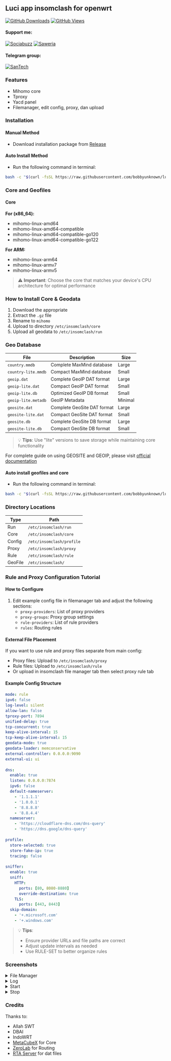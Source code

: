 ## Luci app insomclash for openwrt

[![GitHub Downloads](https://img.shields.io/github/downloads/bobbyunknown/luci-app-insomclash/total?style=for-the-badge&logo=github)](https://github.com/bobbyunknown/luci-app-insomclash/releases)
[![GitHub Views](https://img.shields.io/badge/VIEWS-0-brightgreen?style=for-the-badge&logo=github)](https://github.com/bobbyunknown/luci-app-insomclash)

#### Support me:
[![Sociabuzz](https://img.shields.io/badge/Sociabuzz-1DA1F2?style=for-the-badge&logo=sociabuzz&logoColor=white)](https://sociabuzz.com/bobbyunknown/tribe)
[![Saweria](https://img.shields.io/badge/Saweria-FFA500?style=for-the-badge&logo=saweria&logoColor=white)](https://saweria.co/widgets/qr?streamKey=48ea6792454c7732924b663381c69521)

#### Telegram group:
[![SanTech](https://img.shields.io/badge/SanTech-2CA5E0?style=for-the-badge&logo=telegram&logoColor=white)](https://t.me/+TuLCASzJrVJmNzM1)

### Features
- Mihomo core
- Tproxy
- Yacd panel
- Filemanager, edit config, proxy, dan upload

### Installation

#### Manual Method
- Download installation package from [Release](https://github.com/bobbyunknown/luci-app-insomclash/releases)
#### Auto Install Method
- Run the following command in terminal:
```bash
bash -c "$(curl -fsSL https://raw.githubusercontent.com/bobbyunknown/luci-app-insomclash/main/install.sh)"
```
### Core and Geofiles

#### Core

**For (x86_64):**
- mihomo-linux-amd64
- mihomo-linux-amd64-compatible
- mihomo-linux-amd64-compatible-go120
- mihomo-linux-amd64-compatible-go122

**For ARM:**
- mihomo-linux-arm64
- mihomo-linux-armv7
- mihomo-linux-armv5

> ⚠️ **Important**: Choose the core that matches your device's CPU architecture for optimal performance

### How to Install Core & Geodata
1. Download the appropriate
2. Extract the `.gz` file
3. Rename to `mihomo`
4. Upload to directory `/etc/insomclash/core`
5. Upload all geodata to `/etc/insomclash/run`

### Geo Database 
| File | Description | Size |
|------|------------|------|
| `country.mmdb` | Complete MaxMind database | Large |
| `country-lite.mmdb` | Compact MaxMind database | Small |
| `geoip.dat` | Complete GeoIP DAT format | Large |
| `geoip-lite.dat` | Compact GeoIP DAT format | Small |
| `geoip-lite.db` | Optimized GeoIP DB format | Small |
| `geoip-lite.metadb` | GeoIP Metadata | Minimal |
| `geosite.dat` | Complete GeoSite DAT format | Large |
| `geosite-lite.dat` | Compact GeoSite DAT format | Small |
| `geosite.db` | Complete GeoSite DB format | Large |
| `geosite-lite.db` | Compact GeoSite DB format | Small |

> 💡 **Tips**: Use "lite" versions to save storage while maintaining core functionality

For complete guide on using GEOSITE and GEOIP, please visit [official documentation](https://github.com/bobbyunknown/luci-app-insomclash/blob/main/README-DAT.md)

#### Auto install geofiles and core
- Run the following command in terminal:
```bash
bash -c "$(curl -fsSL https://raw.githubusercontent.com/bobbyunknown/luci-app-insomclash/main/install-core-geofiles.sh)"
```

### Directory Locations
| Type | Path |
|------|------|
| Run | `/etc/insomclash/run` |
| Core | `/etc/insomclash/core` |
| Config | `/etc/insomclash/profile` |
| Proxy | `/etc/insomclash/proxy` |
| Rule | `/etc/insomclash/rule` |
| GeoFile | `/etc/insomclash/` |

### Rule and Proxy Configuration Tutorial

#### How to Configure
1. Edit example config file in filemanager tab and adjust the following sections:
   - `proxy-providers`: List of proxy providers
   - `proxy-groups`: Proxy group settings
   - `rule-providers`: List of rule providers
   - `rules`: Routing rules

#### External File Placement
If you want to use rule and proxy files separate from main config:
- Proxy files: Upload to `/etc/insomclash/proxy`
- Rule files: Upload to `/etc/insomclash/rule`
- Or upload in insomclash file manager tab then select proxy rule tab

#### Example Config Structure
```yaml
mode: rule
ipv6: false
log-level: silent
allow-lan: false
tproxy-port: 7894
unified-delay: true
tcp-concurrent: true
keep-alive-interval: 15
tcp-keep-alive-interval: 15
geodata-mode: true
geodata-loader: memconservative
external-controller: 0.0.0.0:9090
external-ui: ui

dns:
  enable: true
  listen: 0.0.0.0:7874
  ipv6: false
  default-nameserver: 
    - '1.1.1.1'
    - '1.0.0.1'
    - '8.8.8.8'
    - '8.8.4.4'
  nameserver: 
    - 'https://cloudflare-dns.com/dns-query'
    - 'https://dns.google/dns-query'

profile:
  store-selected: true
  store-fake-ip: true
  tracing: false

sniffer:
  enable: true
  sniff:
    HTTP:
      ports: [80, 8080-8880]
      override-destination: true
    TLS:
      ports: [443, 8443]
  skip-domain:
    - '+.microsoft.com'
    - '+.windows.com'
```

> 💡 **Tips**: 
> - Ensure provider URLs and file paths are correct
> - Adjust update intervals as needed
> - Use RULE-SET to better organize rules

### Screenshots

<details>
<summary>File Manager</summary>

![File Manager](img/filemanager.png)
</details>

<details>
<summary>Log</summary>

![Log](img/log.png)
</details>

<details>
<summary>Start</summary>

![Start](img/start.png)
</details>

<details>
<summary>Stop</summary>

![Stop](img/stop.png)
</details>

### Credits
Thanks to:
- Allah SWT
- DBAI
- IndoWRT
- [MetaCubeX](https://github.com/MetaCubeX) for Core
- [ZeroLab](https://github.com/zerolabnet/SSClash) for Routing
- [RTA Server](https://github.com/rtaserver) for dat files




